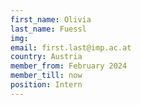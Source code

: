 ```yaml
---
first_name: Olivia  
last_name: Fuessl
img: 
email: first.last@imp.ac.at
country: Austria
member_from: February 2024
member_till: now
position: Intern
---
```


